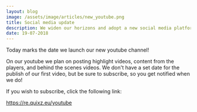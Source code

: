 ```yaml
---
layout: blog
image: /assets/image/articles/new_youtube.png
title: Social media update
description: We widen our horizons and adopt a new social media platform
date: 19-07-2018
---
```

Today marks the date we launch our new youtube channel!

On our youtube we plan on posting highlight videos, content from the players, and behind the scenes videos. We don't have a set date for the publish of our first video, but be sure to subscribe, so you get notified when we do!

If you wish to subscribe, click the following link:

<https://re.quixz.eu/youtube>
